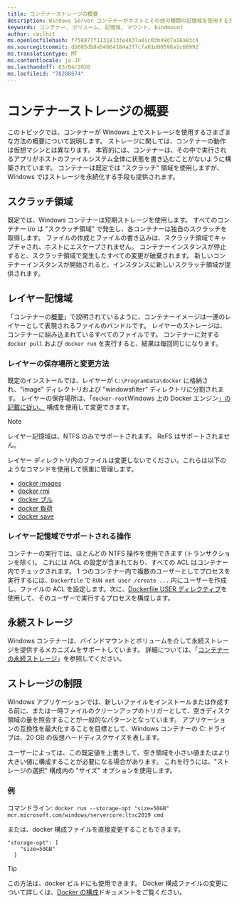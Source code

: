 ```yaml
---
title: コンテナーストレージの概要
description: Windows Server コンテナーがホストとその他の種類の記憶域を使用する方法
keywords: コンテナー, ボリューム, 記憶域, マウント, bindmount
author: cwilhit
ms.openlocfilehash: f758877f1131813fe4637a01c03b49d7a18a83c4
ms.sourcegitcommit: db085db8a54664184a2f7cfa01d00598a1c66992
ms.translationtype: MT
ms.contentlocale: ja-JP
ms.lasthandoff: 03/04/2020
ms.locfileid: "78288674"
---
```

# <a name="container-storage-overview"></a>コンテナーストレージの概要

<!-- Great diagram would be great! -->

このトピックでは、コンテナーが Windows 上でストレージを使用するさまざまな方法の概要について説明します。 ストレージに関しては、コンテナーの動作は仮想マシンとは異なります。 本質的には、コンテナーは、その中で実行されるアプリがホストのファイルシステム全体に状態を書き込むことがないように構築されています。 コンテナーは既定では "スクラッチ" 領域を使用しますが、Windows ではストレージを永続化する手段も提供されます。

## <a name="scratch-space"></a>スクラッチ領域

既定では、Windows コンテナーは短期ストレージを使用します。 すべてのコンテナー i/o は "スクラッチ領域" で発生し、各コンテナーは独自のスクラッチを取得します。 ファイルの作成とファイルの書き込みは、スクラッチ領域でキャプチャされ、ホストにエスケープされません。 コンテナーインスタンスが停止すると、スクラッチ領域で発生したすべての変更が破棄されます。 新しいコンテナーインスタンスが開始されると、インスタンスに新しいスクラッチ領域が提供されます。

## <a name="layer-storage"></a>レイヤー記憶域

「コンテナーの[概要](../about/index.md)」で説明されているように、コンテナーイメージは一連のレイヤーとして表現されるファイルのバンドルです。 レイヤーのストレージは、コンテナーに組み込まれているすべてのファイルです。 コンテナーに対する `docker pull` および `docker run` を実行すると、結果は毎回同じになります。

### <a name="where-layers-are-stored-and-how-to-change-it"></a>レイヤーの保存場所と変更方法

既定のインストールでは、レイヤーが `C:\ProgramData\docker` に格納され、"image" ディレクトリおよび "windowsfilter" ディレクトリに分割されます。 レイヤーの保存場所は、「`docker-root`Windows 上の Docker エンジン[」の記載に従い、](../manage-docker/configure-docker-daemon.md) 構成を使用して変更できます。

> [!NOTE]
> レイヤー記憶域は、NTFS のみでサポートされます。 ReFS はサポートされません。

レイヤー ディレクトリ内のファイルは変更しないでください。これらは以下のようなコマンドを使用して慎重に管理します。

- [docker images](https://docs.docker.com/engine/reference/commandline/images/)
- [docker rmi](https://docs.docker.com/engine/reference/commandline/rmi/)
- [docker プル](https://docs.docker.com/engine/reference/commandline/pull/)
- [docker 負荷](https://docs.docker.com/engine/reference/commandline/load/)
- [docker save](https://docs.docker.com/engine/reference/commandline/save/)

### <a name="supported-operations-in-layer-storage"></a>レイヤー記憶域でサポートされる操作

コンテナーの実行では、ほとんどの NTFS 操作を使用できます (トランザクションを除く)。 これには ACL の設定が含まれており、すべての ACL はコンテナー内でチェックされます。 1 つのコンテナー内で複数のユーザーとしてプロセスを実行するには、`Dockerfile` で `RUN net user /create ...` 内にユーザーを作成し、ファイルの ACL を設定します。次に、[Dockerfile USER ディレクティブ](https://docs.docker.com/engine/reference/builder/#user)を使用して、そのユーザーで実行するプロセスを構成します。

## <a name="persistent-storage"></a>永続ストレージ

Windows コンテナーは、バインドマウントとボリュームを介して永続ストレージを提供するメカニズムをサポートしています。 詳細については、「[コンテナーの永続ストレージ](./persistent-storage.md)」を参照してください。

## <a name="storage-limits"></a>ストレージの制限

Windows アプリケーションでは、新しいファイルをインストールまたは作成する前に、または一時ファイルのクリーンアップのトリガーとして、空きディスク領域の量を照会することが一般的なパターンとなっています。  アプリケーションの互換性を最大化することを目標として、Windows コンテナーの C: ドライブは、20 GB の仮想ハードディスクサイズを表します。

ユーザーによっては、この既定値を上書きして、空き領域を小さい値またはより大きい値に構成することが必要になる場合があります。 これを行うには、"ストレージの選択" 構成内の "サイズ" オプションを使用します。

### <a name="examples"></a>例

コマンドライン: `docker run --storage-opt "size=50GB" mcr.microsoft.com/windows/servercore:ltsc2019 cmd`

または、docker 構成ファイルを直接変更することもできます。

```Docker Configuration File
"storage-opt": [
    "size=50GB"
  ]
```

> [!TIP]
> この方法は、docker ビルドにも使用できます。 Docker 構成ファイルの変更について詳しくは、[Docker の構成](https://docs.microsoft.com/virtualization/windowscontainers/manage-docker/configure-docker-daemon#configure-docker-with-configuration-file)ドキュメントをご覧ください。
